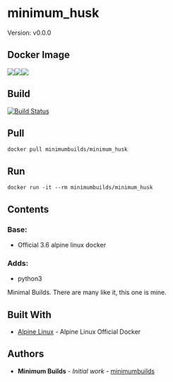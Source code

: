 # minimum_husk

Version: v0.0.0

## Docker Image

[![](https://images.microbadger.com/badges/version/minimumbuilds/minimum_husk:v0.0.0.svg)](https://microbadger.com/images/minimumbuilds/minimum_husk:v0.0.0 "Get your own version badge on microbadger.com")[![](https://images.microbadger.com/badges/image/minimumbuilds/minimum_husk:v0.0.0.svg)](https://microbadger.com/images/minimumbuilds/minimum_husk:v0.0.0 "Get your own image badge on microbadger.com")[![](https://images.microbadger.com/badges/commit/minimumbuilds/minimum_husk:v0.0.0.svg)](https://microbadger.com/images/minimumbuilds/minimum_husk:v0.0.0 "Get your own commit badge on microbadger.com") 

## Build
[![Build Status](https://travis-ci.org/minimumbuilds/minimum_husk.svg?branch=v0.0.0)](https://travis-ci.org/minimumbuilds/minimum_husk)

## Pull
	docker pull minimumbuilds/minimum_husk

## Run
	docker run -it --rm minimumbuilds/minimum_husk

## Contents

### Base:
- Official 3.6 alpine linux docker

### Adds:
- python3

Minimal Builds. There are many like it, this one is mine.

## Built With

* [Alpine Linux](https://hub.docker.com/_/alpine/) - Alpine Linux Official Docker

## Authors

* **Minimum Builds** - *Initial work* - [minimumbuilds](https://github.com/minimumbuilds)
